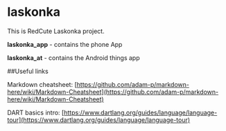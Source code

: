 # laskonka
This is RedCute Laskonka project.

**laskonka_app** - contains the phone App

**laskonka_at** - contains the Android things app


##Useful links

Markdown cheatsheet: [https://github.com/adam-p/markdown-here/wiki/Markdown-Cheatsheet](https://github.com/adam-p/markdown-here/wiki/Markdown-Cheatsheet)

DART basics intro: [https://www.dartlang.org/guides/language/language-tour](https://www.dartlang.org/guides/language/language-tour)

